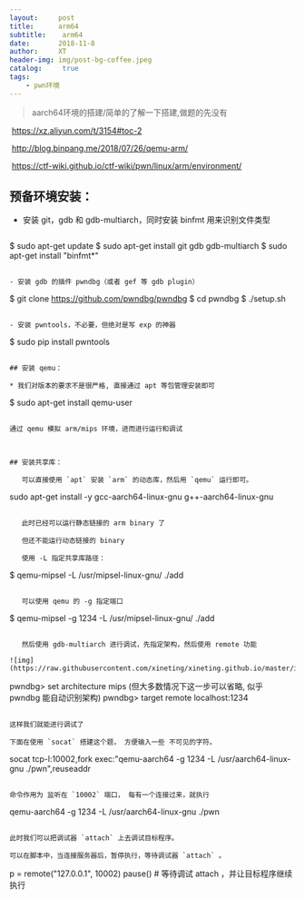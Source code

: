 ```yaml
---
layout:     post
title:      arm64	
subtitle:    arm64
date:       2018-11-8
author:     XT
header-img: img/post-bg-coffee.jpeg
catalog: 	 true
tags:
    - pwn环境
---
```





> aarch64环境的搭建/简单的了解一下搭建,做题的先没有

​	https://xz.aliyun.com/t/3154#toc-2

​	http://blog.binpang.me/2018/07/26/qemu-arm/

​	https://ctf-wiki.github.io/ctf-wiki/pwn/linux/arm/environment/



## 预备环境安装：

- 安装 git，gdb 和 gdb-multiarch，同时安装 binfmt 用来识别文件类型

  ```shell
$ sudo apt-get update
$ sudo apt-get install git gdb gdb-multiarch
$ sudo apt-get install "binfmt*"
  ```

- 安装 gdb 的插件 pwndbg（或者 gef 等 gdb plugin）

  ```
  $ git clone https://github.com/pwndbg/pwndbg
  $ cd pwndbg
  $ ./setup.sh
  ```

- 安装 pwntools，不必要，但绝对是写 exp 的神器

   ```
$ sudo pip install pwntools
   ```

## 安装 qemu：

* 我们对版本的要求不是很严格, 直接通过 apt 等包管理安装即可

   ```
   $ sudo apt-get install qemu-user
   ```

   通过 qemu 模拟 arm/mips 环境，进而进行运行和调试



## 安装共享库：

​	可以直接使用 `apt` 安装 `arm` 的动态库，然后用 `qemu` 运行即可。 

   ```
sudo apt-get install -y gcc-aarch64-linux-gnu g++-aarch64-linux-gnu
   ```

​	此时已经可以运行静态链接的 arm binary 了

​	但还不能运行动态链接的 binary 

​	使用 -L 指定共享库路径：

   ```
$ qemu-mipsel -L /usr/mipsel-linux-gnu/ ./add
   ```

​	可以使用 qemu 的 -g 指定端口

   ```
$ qemu-mipsel -g 1234 -L /usr/mipsel-linux-gnu/ ./add
   ```

​	然后使用 gdb-multiarch 进行调试，先指定架构，然后使用 remote 功能

![img](https://raw.githubusercontent.com/xineting/xineting.github.io/master/img/006AWYXBly1fq5dbufgrjj31400p013o.jpg) 

   ```
pwndbg> set architecture mips (但大多数情况下这一步可以省略, 似乎 pwndbg 能自动识别架构)
pwndbg> target remote localhost:1234
   ```

​这样我们就能进行调试了  

下面在使用 `socat` 搭建这个题， 方便输入一些 不可见的字符。

   ```
socat tcp-l:10002,fork exec:"qemu-aarch64 -g 1234  -L /usr/aarch64-linux-gnu ./pwn",reuseaddr
   ```

命令作用为 监听在 `10002` 端口， 每有一个连接过来，就执行

   ```
qemu-aarch64 -g 1234  -L /usr/aarch64-linux-gnu ./pwn
   ```

此时我们可以把调试器 `attach` 上去调试目标程序。

可以在脚本中，当连接服务器后，暂停执行，等待调试器 `attach` 。

   ```
p = remote("127.0.0.1", 10002)
pause()  # 等待调试 attach ，并让目标程序继续执行
   ```
